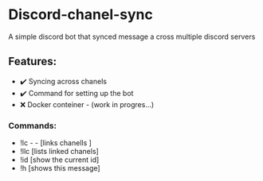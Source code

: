 # Discord-chanel-sync
A simple discord bot that synced message a cross multiple discord servers
## Features:
* ✔️ Syncing across chanels 
* ✔️ Command for setting up the bot 
* ❌ Docker conteiner - (work in progres...)

### Commands:
 * !lc -<firstChanellID> -<secondChanellID>   [links chanells ] 
 * !llc                                       [lists linked chanels] 
 * !id                                        [show the current id] 
 * !h                                         [shows this message]
